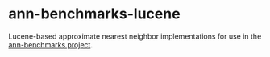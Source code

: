 # ann-benchmarks-lucene

Lucene-based approximate nearest neighbor implementations for use in the [ann-benchmarks project](https://github.com/erikbern/ann-benchmarks).